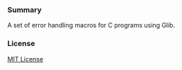 ### Summary

A set of error handling macros for C programs using Glib.

### License

[MIT License](LICENSE)


